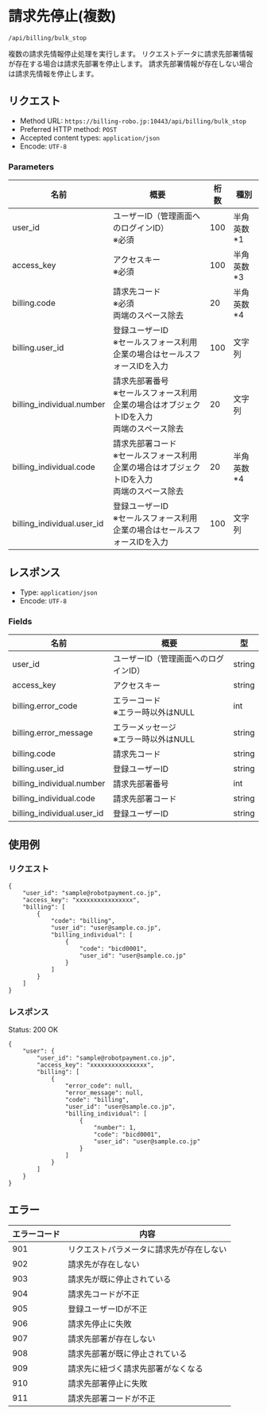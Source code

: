 # 請求先停止(複数)

`/api/billing/bulk_stop`

複数の請求先情報停止処理を実行します。
リクエストデータに請求先部署情報が存在する場合は請求先部署を停止します。
請求先部署情報が存在しない場合は請求先情報を停止します。

## リクエスト
- Method URL: `https://billing-robo.jp:10443/api/billing/bulk_stop`
- Preferred HTTP method: `POST`
- Accepted content types: `application/json`
- Encode: `UTF-8`

### Parameters

| 名前                       | 概要                                                                                                | 桁数 | 種別       |
| -------------------------- | --------------------------------------------------------------------------------------------------- | ---- | ---------- |
| user_id                    | ユーザーID（管理画面へのログインID） <br> ※必須                                                     | 100  | 半角英数*1 |
| access_key                 | アクセスキー <br> ※必須                                                                             | 100  | 半角英数*3 |
| billing.code               | 請求先コード <br> ※必須 <br> 両端のスペース除去                                                     | 20   | 半角英数*4 |
| billing.user_id            | 登録ユーザーID <br> ※セールスフォース利用企業の場合はセールスフォースIDを入力                       | 100  | 文字列     |
| billing_individual.number  | 請求先部署番号 <br> ※セールスフォース利用企業の場合はオブジェクトIDを入力 <br> 両端のスペース除去   | 20   | 文字列     |
| billing_individual.code    | 請求先部署コード <br> ※セールスフォース利用企業の場合はオブジェクトIDを入力 <br> 両端のスペース除去 | 20   | 半角英数*4 |
| billing_individual.user_id | 登録ユーザーID <br> ※セールスフォース利用企業の場合はセールスフォースIDを入力                       | 100  | 文字列     |


## レスポンス

- Type: `application/json`
- Encode: `UTF-8`

### Fields

| 名前                       | 概要                                      | 型     |
| -------------------------- | ----------------------------------------- | ------ |
| user_id                    | ユーザーID（管理画面へのログインID）      | string |
| access_key                 | アクセスキー                              | string |
| billing.error_code         | エラーコード <br> ※エラー時以外はNULL     | int    |
| billing.error_message      | エラーメッセージ <br> ※エラー時以外はNULL | string |
| billing.code               | 請求先コード                              | string |
| billing.user_id            | 登録ユーザーID                            | string |
| billing_individual.number  | 請求先部署番号                            | int    |
| billing_individual.code    | 請求先部署コード                          | string |
| billing_individual.user_id | 登録ユーザーID                            | string |


## 使用例

### リクエスト

```
{
    "user_id": "sample@robotpayment.co.jp",
    "access_key": "xxxxxxxxxxxxxxxx",
    "billing": [
        {
            "code": "billing",
            "user_id": "user@sample.co.jp",
            "billing_individual": [
                {
                    "code": "bicd0001",
                    "user_id": "user@sample.co.jp"
                }
            ]
        }
    ]
}
```

### レスポンス

Status: 200 OK

```
{
    "user": {
        "user_id": "sample@robotpayment.co.jp",
        "access_key": "xxxxxxxxxxxxxxxx",
        "billing": [
            {
                "error_code": null,
                "error_message": null,
                "code": "billing",
                "user_id": "user@sample.co.jp",
                "billing_individual": [
                    {
                        "number": 1,
                        "code": "bicd0001",
                        "user_id": "user@sample.co.jp"
                    }
                ]
            }
        ]
    }
}
```

## エラー

| エラーコード | 内容                                     |
| ------------ | ---------------------------------------- |
| 901          | リクエストパラメータに請求先が存在しない |
| 902          | 請求先が存在しない                       |
| 903          | 請求先が既に停止されている               |
| 904          | 請求先コードが不正                       |
| 905          | 登録ユーザーIDが不正                     |
| 906          | 請求先停止に失敗                         |
| 907          | 請求先部署が存在しない                   |
| 908          | 請求先部署が既に停止されている           |
| 909          | 請求先に紐づく請求先部署がなくなる       |
| 910          | 請求先部署停止に失敗                     |
| 911          | 請求先部署コードが不正                   |

